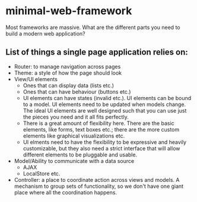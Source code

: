 # minimal-web-framework
Most frameworks are massive. What are the different parts you need to build a modern web application?

## List of things a single page application relies on:

- Router: to manage navigation across pages
- Theme: a style of how the page should look
- View/UI elements
  + Ones that can display data (lists etc.)
  + Ones that can have behaviour (buttons etc.)
  + UI elements can have states (invalid etc.). UI elements can be bound to a model. UI elements need to be updated when models change. The ideal UI elements are well designed such that you can use just the pieces you need and it all fits perfectly.
  + There is a great amount of flexibility here. There are the basic elements, like forms, text boxes etc.; there are the more custom elements like graphical visualizations etc.
  + UI elments need to have the flexibility to be expressive and heavily customizable, but they also need a strict interface that will allow different elements to be pluggable and usable.
- Model/Ability to communicate with a data source
  + AJAX
  + LocalStore etc.
- Controller: a place to coordinate action across views and models. A mechanism to group sets of functionality, so we don't have one giant place where all the coordination happens.

